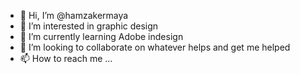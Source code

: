 - 👋 Hi, I’m @hamzakermaya
- 👀 I’m interested in graphic design
- 🌱 I’m currently learning Adobe indesign
- 💞️ I’m looking to collaborate on whatever helps and get me helped
- 📫 How to reach me ...

<!if i'm in the wrong place, please tell me!
hamzakermaya/hamzakermaya is a ✨ special ✨ repository because its `README.md` (this file) appears on your GitHub profile.
You can click the Preview link to take a look at your changes.
--->
